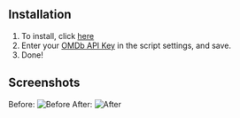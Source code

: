 ## Installation
1. To install, click [here][1]
2. Enter your [OMDb API Key][2] in the script settings, and save.
3. Done!

## Screenshots
Before: ![Before]
After: ![After]

[1]: https://greasyfork.org/scripts/374548-ratings-on-trakt/code/Ratings%20on%20Trakt.user.js
[2]: https://www.omdbapi.com/apikey.aspx

[Before]: https://i.imgur.com/60VLj5m.png "Before"
[After]: https://i.imgur.com/xi2QUCm.png "After"
